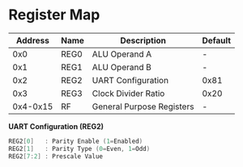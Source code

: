 # Register Map

| Address | Name    | Description                     | Default |
|---------|---------|---------------------------------|---------|
| 0x0     | REG0    | ALU Operand A                   | -       |
| 0x1     | REG1    | ALU Operand B                   | -       |
| 0x2     | REG2    | UART Configuration              | 0x81    |
| 0x3     | REG3    | Clock Divider Ratio             | 0x20    |
| 0x4-0x15| RF      | General Purpose Registers       | -       |

**UART Configuration (REG2)**
```verilog
REG2[0]   : Parity Enable (1=Enabled)
REG2[1]   : Parity Type (0=Even, 1=Odd)
REG2[7:2] : Prescale Value
```
